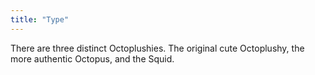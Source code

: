 ```yaml
---
title: "Type"
---
```


There are three distinct Octoplushies. The original cute Octoplushy, the more authentic Octopus, and the Squid.




